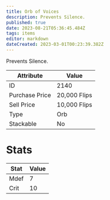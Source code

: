 ```yaml
---
title: Orb of Voices
description: Prevents Silence.
published: true
date: 2023-08-21T05:36:45.484Z
tags: items
editor: markdown
dateCreated: 2023-03-01T00:23:39.382Z
---
```


Prevents Silence.

|Attribute|Value|
|-|-|
|ID|2140|
|Purchase Price|20,000 Flips|
|Sell Price|10,000 Flips|
|Type|Orb|
|Stackable|No|

# Stats
|Stat|Value|
|-|-|
|Mdef|7|
|Crit|10|
